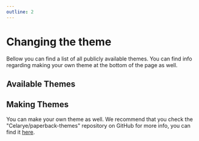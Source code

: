 ```yaml
---
outline: 2
---
```


<script setup>
	import ThemesListParser from '../.vitepress/components/ThemesListParser.vue'
</script>

# Changing the theme

Bellow you can find a list of all publicly available themes. You can find info regarding making your own theme at the bottom of the page as well.

## Available Themes

<ThemesListParser />

## Making Themes

You can make your own theme as well. We recommend that you check the "Celarye/paperback-themes" repository on GitHub for more info, you can find it [here](https://github.com/Celarye/paperback-themes).
